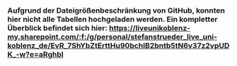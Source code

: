 ### Aufgrund der Dateigrößenbeschränkung von GitHub, konnten hier nicht alle Tabellen hochgeladen werden. Ein kompletter Überblick befindet sich hier: https://liveunikoblenz-my.sharepoint.com/:f:/g/personal/stefanstrueder_live_uni-koblenz_de/EvR_7ShYbZtErttHu90bchIB2bntb5tN6v37z2vpUDK_-w?e=aRghbI